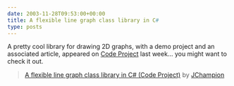 ```yaml
---
date: 2003-11-28T09:53:00+00:00
title: A flexible line graph class library in C#
type: posts
---
```

A pretty cool library for drawing 2D graphs, with a demo project and an associated article, appeared on [Code Project](https://www.codeproject.com) last week... you might want to check it out.

> [A flexible line graph class library in C# (Code Project)](https://www.codeproject.com/csharp/ZedGraph.asp) by [JChampion](https://www.codeproject.com/script/profile/whos_who.asp?id=204832)
